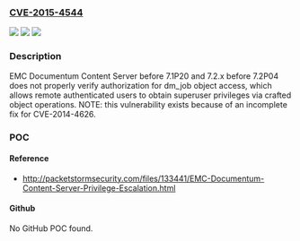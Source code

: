 ### [CVE-2015-4544](https://cve.mitre.org/cgi-bin/cvename.cgi?name=CVE-2015-4544)
![](https://img.shields.io/static/v1?label=Product&message=n%2Fa&color=blue)
![](https://img.shields.io/static/v1?label=Version&message=n%2Fa&color=blue)
![](https://img.shields.io/static/v1?label=Vulnerability&message=n%2Fa&color=brighgreen)

### Description

EMC Documentum Content Server before 7.1P20 and 7.2.x before 7.2P04 does not properly verify authorization for dm_job object access, which allows remote authenticated users to obtain superuser privileges via crafted object operations.  NOTE: this vulnerability exists because of an incomplete fix for CVE-2014-4626.

### POC

#### Reference
- http://packetstormsecurity.com/files/133441/EMC-Documentum-Content-Server-Privilege-Escalation.html

#### Github
No GitHub POC found.

